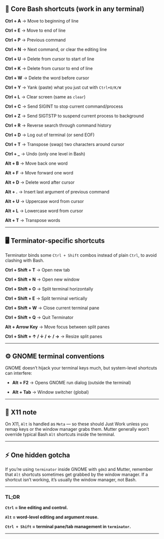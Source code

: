 ## 📜 **Core Bash shortcuts (work in any terminal)**

**Ctrl + A** → Move to beginning of line

**Ctrl + E** → Move to end of line

**Ctrl + P** → Previous command

**Ctrl + N** → Next command, or clear the editing line

**Ctrl + U** → Delete from cursor to start of line

**Ctrl + K** → Delete from cursor to end of line

**Ctrl + W** → Delete the word before cursor

**Ctrl + Y** → Yank (paste) what you just cut with `Ctrl+U/K/W`

**Ctrl + L** → Clear screen (same as `clear`)

**Ctrl + C** → Send SIGINT to stop current command/process

**Ctrl + Z** → Send SIGTSTP to suspend current process to background

**Ctrl + R** → Reverse search through command history

**Ctrl + D** → Log out of terminal (or send EOF)

**Ctrl + T** → Transpose (swap) two characters around cursor

**Ctrl + \_** → Undo (only one level in Bash)

**Alt + B** → Move back one word

**Alt + F** → Move forward one word

**Alt + D** → Delete word after cursor

**Alt + .** → Insert last argument of previous command

**Alt + U** → Uppercase word from cursor

**Alt + L** → Lowercase word from cursor

**Alt + T** → Transpose words

---

## 🖥️ **Terminator-specific shortcuts**

Terminator binds some `Ctrl + Shift` combos instead of plain `Ctrl`, to avoid clashing with Bash.

**Ctrl + Shift + T** → Open new tab

**Ctrl + Shift + N** → Open new window

**Ctrl + Shift + O** → Split terminal horizontally

**Ctrl + Shift + E** → Split terminal vertically

**Ctrl + Shift + W** → Close current terminal pane

**Ctrl + Shift + Q** → Quit Terminator

**Alt + Arrow Key** → Move focus between split panes

**Ctrl + Shift + ↑ / ↓ / ← / →** → Resize split panes


---

## ⚙️ **GNOME terminal conventions**

GNOME doesn’t hijack your terminal keys much, but system-level shortcuts can interfere:

* **Alt + F2** → Opens GNOME run dialog (outside the terminal)

* **Alt + Tab** → Window switcher (global)

---

## 🧩 **X11 note**

On X11, `Alt` is handled as `Meta` — so these should Just Work unless you remap keys or the window manager grabs them. Mutter generally won’t override typical Bash `Alt` shortcuts inside the terminal.

---

## ⚡ **One hidden gotcha**

If you’re using `terminator` inside GNOME with `gdm3` and Mutter, remember that `Alt` shortcuts sometimes get grabbed by the window manager. If a shortcut isn’t working, it’s usually the window manager, not Bash.

---

### **TL;DR**

**`Ctrl` = line editing and control.**

**`Alt` = word-level editing and argument reuse.**

**`Ctrl + Shift` = terminal pane/tab management in `terminator`.**

---
